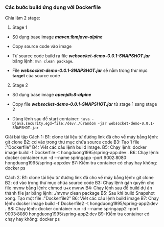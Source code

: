 ### Các bước build ứng dụng với Dockerfile

Chia làm 2 stage:

1. Stage 1

- Sử dụng base image ***maven:ibmjava-alpine***

- Copy source code vào image

- Từ source code build ra file ***websocket-demo-0.0.1-SNAPSHOT.jar*** bằng lệnh: `mvn clean package`.

- File ***websocket-demo-0.0.1-SNAPSHOT.jar*** sẽ nằm trong thư mục **target** của source code

2. Stage 2

- Sử dụng base image ***openjdk:8-alpine***

- Copy file ***websocket-demo-0.0.1-SNAPSHOT.jar*** từ stage 1 sang stage 2

- Dùng lệnh sau để start container: `java -Djava.security.egd=file:/dev/./urandom -jar websocket-demo-0.0.1-SNAPSHOT.jar`

Giải bài tập
Cách 1:
 B1: clone tài liệu từ đường link đã cho về máy bằng lệnh: git clone <git link http>
 B2: cd vào trong thư mục chứa source code
 B3: Tạo 1 file :"Dockerfile"
 B4: Viết các câu lệnh build Image.
 B5: Chạy lệnh: docker image build -f Dockerfile -t hongduong1995/spring-app:dev .
 B6: Chạy lệnh: docker container run -d --name springapp -port 9002:8080 hongduong1995/spring-app:dev
 B7: Kiểm tra container có chạy hay không: docker ps

Cách 2:
 B1: clone tài liệu từ đường link đã cho về máy bằng lệnh: git clone <git link http>
 B2: cd vào trong thư mục chứa source code
 B3: Chạy lệnh gán quyền cho file mvnw bằng lệnh: chmod u+x mvnw
 B4: Chạy lệnh sau để build dự án thành file jar bằng lệnh: ./mvnw clean package
 B5: Sau khi build Snapshot xong. Tạo một file :"Dockerfile2"
 B6: Viết các câu lệnh build image
 B7: Chạy lệnh: docker image build -f Dockerfile2 -t hongduong1995/spring-app2:dev .
 B8: Chạy lệnh: docker container run -d --name springapp2 -port 9003:8080 hongduong1995/spring-app2:dev
 B9: Kiểm tra container có chạy hay không: docker ps